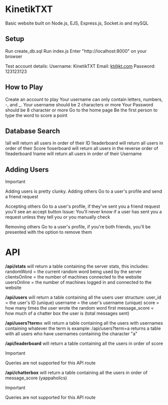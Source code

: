 # KinetikTXT
Basic website built on Node.js, EJS, Express.js, Socket.io and mySQL

## Setup
Run create_db.sql
Run index.js
Enter "http://localhost:8000" on your browser

Test account details:
    Username: KinetikTXT
    Email: kt@kt.com
    Password: 123123123

## How to Play
Create an account to play
    Your username can only contain letters, numbers, -, and _.
    Your username should be 2 characters or more
    Your Password should be 8 character or more
Go to the home page
Be the first person to type the word to score a point

## Database Search
!all will return all users in order of their ID
!leaderboard will return all users in order of their Score
!loserboard will return all users in the reverse order of !leaderboard
!name will return all users in order of their Username

## Adding Users
> [!IMPORTANT]
> Adding users is pretty clunky.
Adding others
    Go to a user's profile and send a friend request

Accepting others
    Go to a user's profile, if they've sent you a friend request you'll see an accept button
    Issue: You'll never know if a user has sent you a request unless they tell you or you manually check

Removing others
    Go to a user's profile, if you're both friends, you'll be presented with the option to remove them

# API
**/api/stats** will return a table containing the server stats, this includes:
    randomWord = the current random word being used by the server
    clientsOnline = the number of machines connected to the website
    usersOnline = the number of machines logged in and connected to the website

**/api/users** will return a table containing all the users
user structure:
    user_id = the user's ID (unique)
    username = the user's username (unique)
    score = how many times the user wrote the random word first
    message_score = how much of a chatter box the user is (total messages sent)

**/api/users?term=** will return a table containing all the users with usernames containing whatever the term is
example:
    /api/users?term=a
    returns a table with all users who have usernames containing the character "a"

**/api/leaderboard** will return a table containing all the users in order of score
> [!IMPORTANT]
> Queries are not supported for this API route

**/api/chatterbox** will return a table containing all the users in order of message_score (yappaholics)
> [!IMPORTANT]
> Queries are not supported for this API route